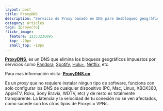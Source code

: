 ```yaml
---
layout: post
title: ProxyDNS
description: "Servicio de Proxy basado en DNS para desbloqueo geográfico"
category: articles
tags: [proyecto]
flickr_image:
  feature: 12353236095 
  top: -20px
  small_top: -18px
---
```


 
**[ProxyDNS](http://proxydns.co/)**, es un DNS que elimina los bloqueos geográficos impuestos por servicios como [Pandora](http://pandora.com/), [Spotify](http://spotify.com/), [Hulu+](http://hulu.com/), [Netflix](http://netflix.com/), etc.

Para mas información visita: **[ProxyDNS.co](http://proxydns.co/)**

Es un *proxy* que no requiere instalar ningun tipo de software, funciona con solo configurar los DNS de cualquier dispositivo (PC, Mac, Linux, XBOX360, AppleTV, Roku, Sony Bravia, WDTV, etc) y de resto es totalmente transparente. La latencia y la velocidad de tu conexión no se ven afectados, como sucede con los otros tipos de Proxys o VPNs.

